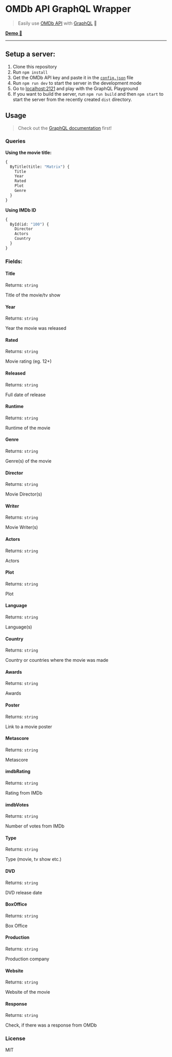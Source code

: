 # OMDb API GraphQL Wrapper

> Easily use [OMDb API](http://www.omdbapi.com/) with [GraphQL](https://graphql.org/) :rocket:


**[Demo :wrench:](https://omdb-graphql.now.sh)**

---

## Setup a server:

1. Clone this repository
2. Run `npm install`
3. Get the OMDb API key and paste it in the [`config.json`](https://github.com/xxczaki/omdb-graphql-wrapper/blob/master/src/config.json) file
4. Run `npm run dev` to start the server in the development mode
5. Go to [localhost:2121](http://localhost:2121/) and play with the GraphQL Playground
6. If you want to build the server, run `npm run build` and then `npm start` to start the server from the recently created `dist` directory.

## Usage

> Check out the [GraphQL documentation](https://graphql.github.io/learn/) first!

### Queries

**Using the movie title:**

```graphql
{
  ByTitle(title: "Matrix") {
    Title
    Year
    Rated
    Plot
    Genre
  }
}
```

**Using IMDb ID**

```graphql
{
  ById(id: "100") {
    Director
    Actors
    Country
  }
}
```

### Fields:

#### Title

Returns: `string`

Title of the movie/tv show

#### Year

Returns: `string`

Year the movie was released

#### Rated

Returns: `string`

Movie rating (eg. 12+)

#### Released

Returns: `string`

Full date of release

#### Runtime

Returns: `string`

Runtime of the movie

#### Genre

Returns: `string`

Genre(s) of the movie

#### Director

Returns: `string`

Movie Director(s)

#### Writer

Returns: `string`

Movie Writer(s)

#### Actors

Returns: `string`

Actors

#### Plot

Returns: `string`

Plot

#### Language

Returns: `string`

Language(s)

#### Country

Returns: `string`

Country or countries where the movie was made

#### Awards

Returns: `string`

Awards

#### Poster

Returns: `string`

Link to a movie poster

#### Metascore

Returns: `string`

Metascore

#### imdbRating

Returns: `string`

Rating from IMDb

#### imdbVotes

Returns: `string`

Number of votes from IMDb

#### Type

Returns: `string`

Type (movie, tv show etc.)

#### DVD

Returns: `string`

DVD release date

#### BoxOffice

Returns: `string`

Box Office

#### Production

Returns: `string`

Production company

#### Website

Returns: `string`

Website of the movie

#### Response

Returns: `string`

Check, if there was a response from OMDb

### License 

MIT
